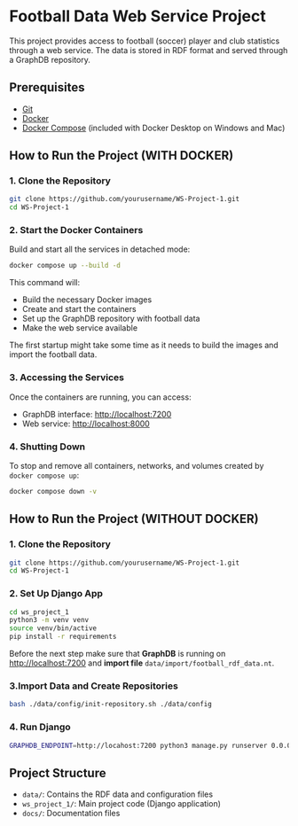 # Football Data Web Service Project

This project provides access to football (soccer) player and club statistics through a web service. The data is stored in RDF format and served through a GraphDB repository.

## Prerequisites

- [Git](https://git-scm.com/downloads)
- [Docker](https://www.docker.com/get-started)
- [Docker Compose](https://docs.docker.com/compose/install/) (included with Docker Desktop on Windows and Mac)

## How to Run the Project (**WITH DOCKER**)

### 1. Clone the Repository

```bash
git clone https://github.com/yourusername/WS-Project-1.git
cd WS-Project-1
```

### 2. Start the Docker Containers

Build and start all the services in detached mode:

```bash
docker compose up --build -d
```

This command will:
- Build the necessary Docker images
- Create and start the containers
- Set up the GraphDB repository with football data
- Make the web service available

The first startup might take some time as it needs to build the images and import the football data.

### 3. Accessing the Services

Once the containers are running, you can access:

- GraphDB interface: [http://localhost:7200](http://localhost:7200)
- Web service: [http://localhost:8000](http://localhost:8000)

### 4. Shutting Down

To stop and remove all containers, networks, and volumes created by `docker compose up`:

```bash
docker compose down -v
```

## How to Run the Project (**WITHOUT DOCKER**)

### 1. Clone the Repository

```bash
git clone https://github.com/yourusername/WS-Project-1.git
cd WS-Project-1
```

### 2. Set Up Django App

```bash
cd ws_project_1
python3 -m venv venv
source venv/bin/active
pip install -r requirements
```

Before the next step make sure that **GraphDB** is running on [http://localhost:7200](http://localhost:7200) and **import file** `data/import/football_rdf_data.nt`.

### 3.Import Data and Create Repositories
```bash
bash ./data/config/init-repository.sh ./data/config
```

### 4. Run Django

```bash
GRAPHDB_ENDPOINT=http://locahost:7200 python3 manage.py runserver 0.0.0.0:8000
```

## Project Structure

- `data/`: Contains the RDF data and configuration files
- `ws_project_1/`: Main project code (Django application)
- `docs/`: Documentation files
